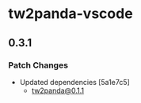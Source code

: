 # tw2panda-vscode

## 0.3.1

### Patch Changes

- Updated dependencies [5a1e7c5]
  - tw2panda@0.1.1
